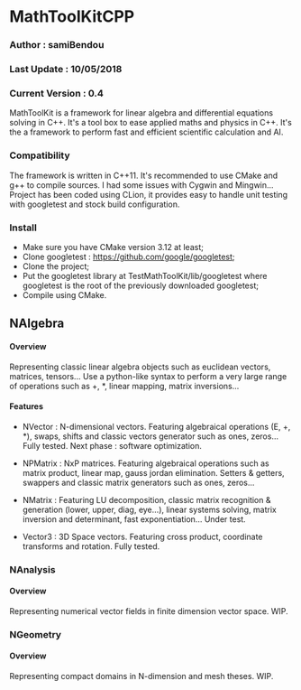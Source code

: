 # MathToolKitCPP

### Author : samiBendou

### Last Update : 10/05/2018

### Current Version : 0.4

MathToolKit is a framework for linear algebra and differential equations solving in C++. It's a tool box to ease applied maths and physics in C++. It's the a framework to perform fast and efficient scientific calculation and AI.

### Compatibility

The framework is written in C++11. It's recommended to use CMake and g++ to compile sources. I had some issues with Cygwin and Mingwin... Project has been coded using CLion, it provides easy to handle unit testing with googletest and stock build configuration.

### Install

- Make sure you have CMake version 3.12 at least;
- Clone googletest : https://github.com/google/googletest;
- Clone the project;
- Put the googletest library at TestMathToolKit/lib/googletest where googletest is the root of the previously downloaded googletest;
- Compile using CMake.

## NAlgebra

#### Overview

Representing classic linear algebra objects such as euclidean vectors, matrices, tensors... Use a python-like syntax to perform a very large range of operations such as +, *, linear mapping, matrix inversions...

#### Features

  - NVector : N-dimensional vectors. Featuring algebraical operations (E, +, *), swaps, shifts and classic vectors generator such as ones, zeros... Fully tested. Next phase : software optimization.
  
  - NPMatrix : NxP matrices. Featuring algebraical operations such as matrix product, linear map, gauss jordan elimination. Setters & getters, swappers and classic matrix generators such as ones, zeros...
  
  - NMatrix : Featuring LU decomposition, classic matrix recognition & generation (lower, upper, diag, eye...), linear systems solving, matrix inversion and determinant, fast exponentiation... Under test.
  
  - Vector3 : 3D Space vectors. Featuring cross product, coordinate transforms and rotation. Fully tested.
  
 ### NAnalysis
 
 #### Overview
 
 Representing numerical vector fields in finite dimension vector space. WIP.
 
 ### NGeometry
 
 #### Overview
 
 Representing compact domains in N-dimension and mesh theses. WIP.
